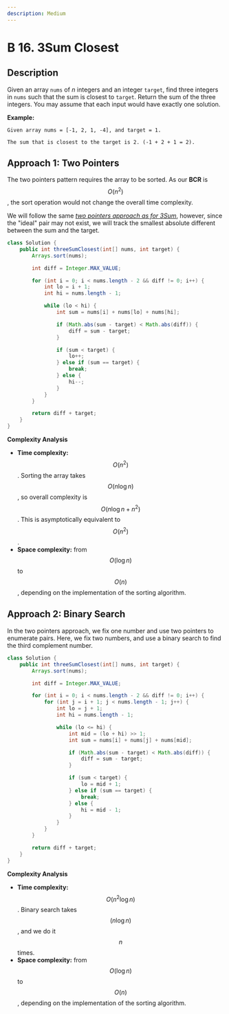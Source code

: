 ```yaml
---
description: Medium
---
```


# B 16. 3Sum Closest

## Description

Given an array `nums` of _n_ integers and an integer `target`, find three integers in `nums` such that the sum is closest to `target`. Return the sum of the three integers. You may assume that each input would have exactly one solution.

**Example:**

```text
Given array nums = [-1, 2, 1, -4], and target = 1.

The sum that is closest to the target is 2. (-1 + 2 + 1 = 2).
```

## Approach 1: Two Pointers

The two pointers pattern requires the array to be sorted. As our **BCR** is $$O(n^2)$$, the sort operation would not change the overall time complexity.

We will follow the same [_two pointers approach as for 3Sum_](b-15.-3sum.md#approach-1-two-pointers), however, since the "ideal" pair may not exist, we will track the smallest absolute different between the sum and the target.

```java
class Solution {
    public int threeSumClosest(int[] nums, int target) {
        Arrays.sort(nums);

        int diff = Integer.MAX_VALUE;

        for (int i = 0; i < nums.length - 2 && diff != 0; i++) {
            int lo = i + 1;
            int hi = nums.length - 1;

            while (lo < hi) {
                int sum = nums[i] + nums[lo] + nums[hi];

                if (Math.abs(sum - target) < Math.abs(diff)) {
                    diff = sum - target;
                }

                if (sum < target) {
                    lo++;
                } else if (sum == target) {
                    break;
                } else {
                    hi--;
                }
            }
        }

        return diff + target;
    }
}
```

**Complexity Analysis**

* **Time complexity:** $$O(n^2)$$. Sorting the array takes $$O(n\log{n})$$, so overall complexity is $$O(n\log{n} + n^2)$$. This is asymptotically equivalent to $$O(n^2)$$.
* **Space complexity:** from $$O(\log{n})$$ to $$O(n)$$, depending on the implementation of the sorting algorithm.

## Approach 2: Binary Search

In the two pointers approach, we fix one number and use two pointers to enumerate pairs. Here, we fix two numbers, and use a binary search to find the third complement number.

```java
class Solution {
    public int threeSumClosest(int[] nums, int target) {
        Arrays.sort(nums);

        int diff = Integer.MAX_VALUE;

        for (int i = 0; i < nums.length - 2 && diff != 0; i++) {
            for (int j = i + 1; j < nums.length - 1; j++) {
                int lo = j + 1;
                int hi = nums.length - 1;

                while (lo <= hi) {
                    int mid = (lo + hi) >> 1;
                    int sum = nums[i] + nums[j] + nums[mid];

                    if (Math.abs(sum - target) < Math.abs(diff)) {
                        diff = sum - target;
                    }

                    if (sum < target) {
                        lo = mid + 1;
                    } else if (sum == target) {
                        break;
                    } else {
                        hi = mid - 1;
                    }
                }
            }
        }

        return diff + target;
    }
}
```

**Complexity Analysis**

* **Time complexity:** $$O(n^2\log{n})$$. Binary search takes $$(n\log{n})$$, and we do it $$n$$ times.
* **Space complexity:** from $$O(\log{n})$$ to $$O(n)$$, depending on the implementation of the sorting algorithm.

